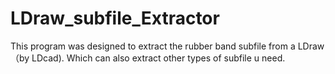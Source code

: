 # LDraw_subfile_Extractor
This program was designed to extract the rubber band subfile from a LDraw （by LDcad). Which can also extract other types of subfile u need.
